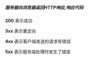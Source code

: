 ##### 服务器向浏览器返回HTTP响应,响应代码
**200** 表示成功

**3xx** 表示重定向

**4xx** 表示客户端发送的请求有错误

**5xx** 表示服务端处理时发生了错误